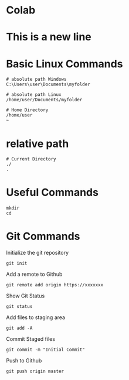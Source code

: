 # Colab


# This is a new line

# Basic Linux Commands

```
# absolute path Windows
C:\Users\user\Documents\myfolder

# absolute path Linux
/home/user/Documents/myfolder

# Home Directory
/home/user
~
```


# relative path
```
# Current Directory
./
.
```

# Useful Commands
```
mkdir
cd
```

# Git Commands

Initialize the git repository
```
git init
```

Add a remote to Github
```
git remote add origin https://xxxxxxx
```

Show Git Status
```
git status
``` 

Add files to staging area
```
git add -A
```

Commit Staged files
```
git commit -m "Initial Commit"
```

Push to Github

```
git push origin master
```